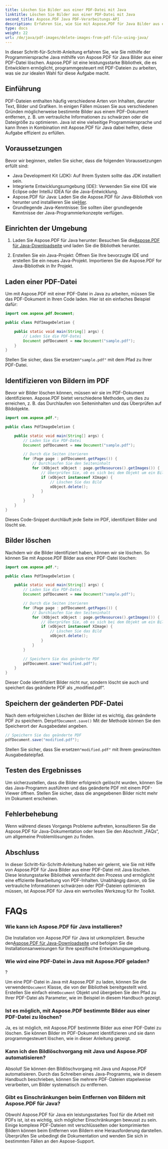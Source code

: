 ```yaml
---
title: Löschen Sie Bilder aus einer PDF-Datei mit Java
linktitle: Löschen Sie Bilder aus einer PDF-Datei mit Java
second_title: Aspose.PDF Java PDF-Verarbeitungs-API
description: Erfahren Sie, wie Sie mit Aspose.PDF für Java Bilder aus einer PDF-Datei mit Java löschen. Schritt-für-Schritt-Anleitung mit Quellcode zur effizienten Bildentfernung in PDFs.
type: docs
weight: 22
url: /de/java/pdf-images/delete-images-from-pdf-file-using-java/
---
```


In dieser Schritt-für-Schritt-Anleitung erfahren Sie, wie Sie mithilfe der Programmiersprache Java mithilfe von Aspose.PDF für Java Bilder aus einer PDF-Datei löschen. Aspose.PDF ist eine leistungsstarke Bibliothek, die es Entwicklern ermöglicht, programmgesteuert mit PDF-Dateien zu arbeiten, was sie zur idealen Wahl für diese Aufgabe macht.

## Einführung

PDF-Dateien enthalten häufig verschiedene Arten von Inhalten, darunter Text, Bilder und Grafiken. In einigen Fällen müssen Sie aus verschiedenen Gründen möglicherweise bestimmte Bilder aus einem PDF-Dokument entfernen, z. B. um vertrauliche Informationen zu schwärzen oder die Dateigröße zu optimieren. Java ist eine vielseitige Programmiersprache und kann Ihnen in Kombination mit Aspose.PDF für Java dabei helfen, diese Aufgabe effizient zu erfüllen.

## Voraussetzungen

Bevor wir beginnen, stellen Sie sicher, dass die folgenden Voraussetzungen erfüllt sind:

- Java Development Kit (JDK): Auf Ihrem System sollte das JDK installiert sein.
- Integrierte Entwicklungsumgebung (IDE): Verwenden Sie eine IDE wie Eclipse oder IntelliJ IDEA für die Java-Entwicklung.
-  Aspose.PDF für Java: Laden Sie die Aspose.PDF für Java-Bibliothek von herunter und installieren Sie sie[Hier](https://downloads.aspose.com/pdf/java).
- Grundlegende Java-Kenntnisse: Sie sollten über grundlegende Kenntnisse der Java-Programmierkonzepte verfügen.

## Einrichten der Umgebung

1.  Laden Sie Aspose.PDF für Java herunter: Besuchen Sie die[Aspose.PDF für Java-Downloadseite](https://downloads.aspose.com/pdf/java) und laden Sie die Bibliothek herunter.

2. Erstellen Sie ein Java-Projekt: Öffnen Sie Ihre bevorzugte IDE und erstellen Sie ein neues Java-Projekt. Importieren Sie die Aspose.PDF for Java-Bibliothek in Ihr Projekt.

## Laden einer PDF-Datei

Um mit Aspose.PDF mit einer PDF-Datei in Java zu arbeiten, müssen Sie das PDF-Dokument in Ihren Code laden. Hier ist ein einfaches Beispiel dafür:

```java
import com.aspose.pdf.Document;

public class PdfImageDeletion {

    public static void main(String[] args) {
        // Laden Sie die PDF-Datei
        Document pdfDocument = new Document("sample.pdf");
    }
}
```

 Stellen Sie sicher, dass Sie ersetzen`"sample.pdf"` mit dem Pfad zu Ihrer PDF-Datei.

## Identifizieren von Bildern im PDF

Bevor wir Bilder löschen können, müssen wir sie im PDF-Dokument identifizieren. Aspose.PDF bietet verschiedene Methoden, um dies zu erreichen, z. B. das Durchlaufen von Seiteninhalten und das Überprüfen auf Bildobjekte.

```java
import com.aspose.pdf.*;

public class PdfImageDeletion {

    public static void main(String[] args) {
        // Laden Sie die PDF-Datei
        Document pdfDocument = new Document("sample.pdf");

        // Durch die Seiten iterieren
        for (Page page : pdfDocument.getPages()) {
            // Durchlaufen Sie den Seiteninhalt
            for (XObject xObject : page.getResources().getImages()) {
                // Überprüfen Sie, ob es sich bei dem Objekt um ein Bild handelt
                if (xObject instanceof XImage) {
                    // Löschen Sie das Bild
                    xObject.delete();
                }
            }
        }
    }
}
```

Dieses Code-Snippet durchläuft jede Seite im PDF, identifiziert Bilder und löscht sie.

## Bilder löschen

Nachdem wir die Bilder identifiziert haben, können wir sie löschen. So können Sie mit Aspose.PDF Bilder aus einer PDF-Datei löschen:

```java
import com.aspose.pdf.*;

public class PdfImageDeletion {

    public static void main(String[] args) {
        // Laden Sie die PDF-Datei
        Document pdfDocument = new Document("sample.pdf");

        // Durch die Seiten iterieren
        for (Page page : pdfDocument.getPages()) {
            // Durchlaufen Sie den Seiteninhalt
            for (XObject xObject : page.getResources().getImages()) {
                // Überprüfen Sie, ob es sich bei dem Objekt um ein Bild handelt
                if (xObject instanceof XImage) {
                    // Löschen Sie das Bild
                    xObject.delete();
                }
            }
        }

        // Speichern Sie das geänderte PDF
        pdfDocument.save("modified.pdf");
    }
}
```

Dieser Code identifiziert Bilder nicht nur, sondern löscht sie auch und speichert das geänderte PDF als „modified.pdf“.

## Speichern der geänderten PDF-Datei

Nach dem erfolgreichen Löschen der Bilder ist es wichtig, das geänderte PDF zu speichern. Der`pdfDocument.save()` Mit der Methode können Sie den Speicherort der Ausgabedatei angeben.

```java
// Speichern Sie das geänderte PDF
pdfDocument.save("modified.pdf");
```

 Stellen Sie sicher, dass Sie ersetzen`"modified.pdf"` mit Ihrem gewünschten Ausgabedateipfad.

## Testen des Ergebnisses

Um sicherzustellen, dass die Bilder erfolgreich gelöscht wurden, können Sie das Java-Programm ausführen und das geänderte PDF mit einem PDF-Viewer öffnen. Stellen Sie sicher, dass die angegebenen Bilder nicht mehr im Dokument erscheinen.

## Fehlerbehebung

Wenn während dieses Vorgangs Probleme auftreten, konsultieren Sie die Aspose.PDF für Java-Dokumentation oder lesen Sie den Abschnitt „FAQs“, um allgemeine Problemlösungen zu finden.

## Abschluss

In dieser Schritt-für-Schritt-Anleitung haben wir gelernt, wie Sie mit Hilfe von Aspose.PDF für Java Bilder aus einer PDF-Datei mit Java löschen. Diese leistungsstarke Bibliothek vereinfacht den Prozess und ermöglicht eine effiziente Bearbeitung von PDF-Inhalten. Unabhängig davon, ob Sie vertrauliche Informationen schwärzen oder PDF-Dateien optimieren müssen, ist Aspose.PDF für Java ein wertvolles Werkzeug für Ihr Toolkit.

# FAQs

### Wie kann ich Aspose.PDF für Java installieren?

 Die Installation von Aspose.PDF für Java ist unkompliziert. Besuche den[Aspose.PDF für Java-Downloadseite](https://releases.aspose.com/pdf/java/) und befolgen Sie die Installationsanweisungen für Ihre spezifische Entwicklungsumgebung.

### Wie wird eine PDF-Datei in Java mit Aspose.PDF geladen?

?

 Um eine PDF-Datei in Java mit Aspose.PDF zu laden, können Sie die verwenden`Document` Klasse, die von der Bibliothek bereitgestellt wird. Erstellen Sie einfach eine`Document` Objekt und übergeben Sie den Pfad zu Ihrer PDF-Datei als Parameter, wie im Beispiel in diesem Handbuch gezeigt.

### Ist es möglich, mit Aspose.PDF bestimmte Bilder aus einer PDF-Datei zu löschen?

Ja, es ist möglich, mit Aspose.PDF bestimmte Bilder aus einer PDF-Datei zu löschen. Sie können Bilder im PDF-Dokument identifizieren und sie dann programmgesteuert löschen, wie in dieser Anleitung gezeigt.

### Kann ich den Bildlöschvorgang mit Java und Aspose.PDF automatisieren?

Absolut! Sie können den Bildlöschvorgang mit Java und Aspose.PDF automatisieren. Durch das Schreiben eines Java-Programms, wie in diesem Handbuch beschrieben, können Sie mehrere PDF-Dateien stapelweise verarbeiten, um Bilder systematisch zu entfernen.

### Gibt es Einschränkungen beim Entfernen von Bildern mit Aspose.PDF für Java?

Obwohl Aspose.PDF für Java ein leistungsstarkes Tool für die Arbeit mit PDFs ist, ist es wichtig, sich möglicher Einschränkungen bewusst zu sein. Einige komplexe PDF-Dateien mit verschlüsselten oder komprimierten Bildern können beim Entfernen von Bildern eine Herausforderung darstellen. Überprüfen Sie unbedingt die Dokumentation und wenden Sie sich in bestimmten Fällen an den Aspose-Support.